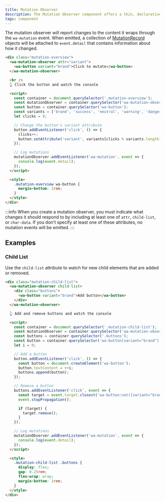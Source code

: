 ```yaml
---
title: Mutation Observer
description: The Mutation Observer component offers a thin, declarative interface to the MutationObserver API.
tags: component
---
```


The mutation observer will report changes to the content it wraps through the `wa-mutation` event. When emitted, a collection of [MutationRecord](https://developer.mozilla.org/en-US/docs/Web/API/MutationRecord) objects will be attached to `event.detail` that contains information about how it changed.

```html {.example}
<div class="mutation-overview">
  <wa-mutation-observer attr="variant">
    <wa-button variant="brand">Click to mutate</wa-button>
  </wa-mutation-observer>

  <br />
  👆 Click the button and watch the console

  <script>
    const container = document.querySelector('.mutation-overview');
    const mutationObserver = container.querySelector('wa-mutation-observer');
    const button = container.querySelector('wa-button');
    const variants = ['brand', 'success', 'neutral', 'warning', 'danger'];
    let clicks = 0;

    // Change the button's variant attribute
    button.addEventListener('click', () => {
      clicks++;
      button.setAttribute('variant', variants[clicks % variants.length]);
    });

    // Log mutations
    mutationObserver.addEventListener('wa-mutation', event => {
      console.log(event.detail);
    });
  </script>

  <style>
    .mutation-overview wa-button {
      margin-bottom: 1rem;
    }
  </style>
</div>
```

:::info
When you create a mutation observer, you must indicate what changes it should respond to by including at least one of `attr`, `child-list`, or `char-data`. If you don't specify at least one of these attributes, no mutation events will be emitted.
:::

## Examples

### Child List

Use the `child-list` attribute to watch for new child elements that are added or removed.

```html {.example}
<div class="mutation-child-list">
  <wa-mutation-observer child-list>
    <div class="buttons">
      <wa-button variant="brand">Add button</wa-button>
    </div>
  </wa-mutation-observer>

  👆 Add and remove buttons and watch the console

  <script>
    const container = document.querySelector('.mutation-child-list');
    const mutationObserver = container.querySelector('wa-mutation-observer');
    const buttons = container.querySelector('.buttons');
    const button = container.querySelector('wa-button[variant="brand"]');
    let i = 0;

    // Add a button
    button.addEventListener('click', () => {
      const button = document.createElement('wa-button');
      button.textContent = ++i;
      buttons.append(button);
    });

    // Remove a button
    buttons.addEventListener('click', event => {
      const target = event.target.closest('wa-button:not([variant="brand"])');
      event.stopPropagation();

      if (target) {
        target.remove();
      }
    });

    // Log mutations
    mutationObserver.addEventListener('wa-mutation', event => {
      console.log(event.detail);
    });
  </script>

  <style>
    .mutation-child-list .buttons {
      display: flex;
      gap: 0.25rem;
      flex-wrap: wrap;
      margin-bottom: 1rem;
    }
  </style>
</div>
```
